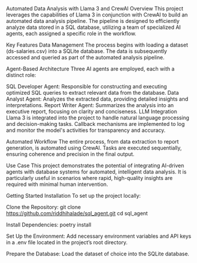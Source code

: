 Automated Data Analysis with Llama 3 and CrewAI
Overview
This project leverages the capabilities of Llama 3 in conjunction with CrewAI to build an automated data analysis pipeline. The pipeline is designed to efficiently analyze data stored in a SQL database, utilizing a team of specialized AI agents, each assigned a specific role in the workflow.

Key Features
Data Management
The process begins with loading a dataset (ds-salaries.csv) into a SQLite database. The data is subsequently accessed and queried as part of the automated analysis pipeline.

Agent-Based Architecture
Three AI agents are employed, each with a distinct role:

SQL Developer Agent: Responsible for constructing and executing optimized SQL queries to extract relevant data from the database.
Data Analyst Agent: Analyzes the extracted data, providing detailed insights and interpretations.
Report Writer Agent: Summarizes the analysis into an executive report, focusing on clarity and conciseness.
LLM Integration
Llama 3 is integrated into the project to handle natural language processing and decision-making tasks. Callback mechanisms are implemented to log and monitor the model's activities for transparency and accuracy.

Automated Workflow
The entire process, from data extraction to report generation, is automated using CrewAI. Tasks are executed sequentially, ensuring coherence and precision in the final output.

Use Case
This project demonstrates the potential of integrating AI-driven agents with database systems for automated, intelligent data analysis. It is particularly useful in scenarios where rapid, high-quality insights are required with minimal human intervention.

Getting Started
Installation
To set up the project locally:

Clone the Repository:
git clone https://github.com/riddhihalade/sql_agent.git
cd sql_agent

Install Dependencies:
poetry install

Set Up the Environment:
Add necessary environment variables and API keys in a .env file located in the project’s root directory.

Prepare the Database:
Load the dataset of choice into the SQLite database.
